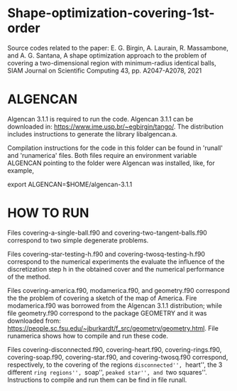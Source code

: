 # Shape-optimization-covering-1st-order
Source codes related to the paper:  E. G. Birgin, A. Laurain, R. Massambone, and A. G. Santana, A shape  optimization approach to the problem of covering a two-dimensional  region with minimum-radius identical balls, SIAM Journal on Scientific  Computing 43, pp. A2047-A2078, 2021

ALGENCAN
========

Algencan 3.1.1 is required to run the code. Algencan 3.1.1 can be
downloaded in: https://www.ime.usp.br/~egbirgin/tango/. The
distribution includes instructions to generate the library
libalgencan.a.

Compilation instructions for the code in this folder can be found in
'runall' and 'runamerica' files. Both files require an environment
variable ALGENCAN pointing to the folder were Algencan was installed,
like, for example,

export ALGENCAN=$HOME/algencan-3.1.1

HOW TO RUN
==========

Files covering-a-single-ball.f90 and covering-two-tangent-balls.f90
correspond to two simple degenerate problems.

Files covering-star-testing-h.f90 and covering-twosq-testing-h.f90
correspond to the numerical experiments the evaluate the influence of
the discretization step h in the obtained cover and the numerical
performance of the method.

Files covering-america.f90, modamerica.f90, and geometry.f90
correspond the the problem of covering a sketch of the map of
America. Fire modamerica.f90 was borrowed from the Algencan 3.1.1
distribution; while file geometry.f90 correspond to the package
GEOMETRY and it was downloaded from:
https://people.sc.fsu.edu/~jburkardt/f_src/geometry/geometry.html.
File runamerica shows how to compile and run these code.

Files covering-disconnected.f90, covering-heart.f90,
covering-rings.f90, covering-soap.f90, covering-star.f90, and
covering-twosq.f90 correspond, respectively, to the covering of the
regions ``disconnected'', ``heart'', the 3 different ``ring regions'',
``soap'', ``peaked star'', and ``two squares''. Instructions to
compile and run them can be find in file runall.
